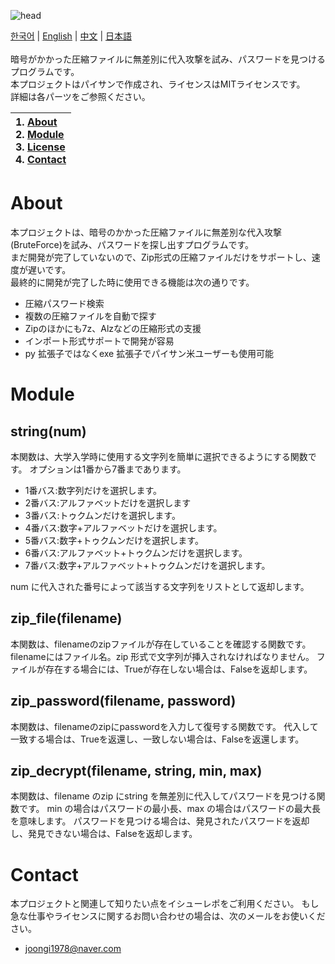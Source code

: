![head](https://user-images.githubusercontent.com/23215270/70505338-14a48b80-1b6b-11ea-93ed-893ebb52e62a.png)

[한국어](https://github.com/joongiHong/zipker/blob/master/README.md) | [English](https://github.com/joongiHong/zipker/blob/master/README.en.md)
 | [中文](https://github.com/joongiHong/zipker/blob/master/README.zh.md) | [日本語](https://github.com/joongiHong/zipker/blob/master/README.ja.md)
<br/><br/>
暗号がかかった圧縮ファイルに無差別に代入攻撃を試み、パスワードを見つけるプログラムです。<br>
本プロジェクトはパイサンで作成され、ライセンスはMITライセンスです。<br>
詳細は各パーツをご参照ください。

|1. [About](#about)<br>2. [Module](#module)<br>3. [License](https://github.com/joongiHong/zipker/blob/master/LICENSE)<br>4. [Contact](#contact)|
|:---|

# About
本プロジェクトは、暗号のかかった圧縮ファイルに無差別な代入攻撃(BruteForce)を試み、パスワードを探し出すプログラムです。<br>
まだ開発が完了していないので、Zip形式の圧縮ファイルだけをサポートし、速度が遅いです。<br>
最終的に開発が完了した時に使用できる機能は次の通りです。

* 圧縮パスワード検索
* 複数の圧縮ファイルを自動で探す
* Zipのほかにも7z、Alzなどの圧縮形式の支援
* インポート形式サポートで開発が容易
* py 拡張子ではなくexe 拡張子でパイサン米ユーザーも使用可能

# Module
## string(num)
本関数は、大学入学時に使用する文字列を簡単に選択できるようにする関数です。 オプションは1番から7番まであります。

* 1番バス:数字列だけを選択します。
* 2番バス:アルファベットだけを選択します
* 3番バス:トゥクムンだけを選択します。
* 4番バス:数字+アルファベットだけを選択します。
* 5番バス:数字+トゥクムンだけを選択します。
* 6番バス:アルファベット+トゥクムンだけを選択します。
* 7番バス:数字+アルファベット+トゥクムンだけを選択します。

num に代入された番号によって該当する文字列をリストとして返却します。

## zip_file(filename)
本関数は、filenameのzipファイルが存在していることを確認する関数です。 filenameにはファイル名。zip 形式で文字列が挿入されなければなりません。 ファイルが存在する場合には、Trueが存在しない場合は、Falseを返却します。

## zip_password(filename, password)
本関数は、filenameのzipにpasswordを入力して復号する関数です。 代入して一致する場合は、Trueを返還し、一致しない場合は、Falseを返還します。

## zip_decrypt(filename, string, min, max)
本関数は、filename のzip にstring を無差別に代入してパスワードを見つける関数です。 min の場合はパスワードの最小長、max の場合はパスワードの最大長を意味します。 パスワードを見つける場合は、発見されたパスワードを返却し、発見できない場合は、Falseを返却します。

# Contact
本プロジェクトと関連して知りたい点をイシューレポをご利用ください。 もし急な仕事やライセンスに関するお問い合わせの場合は、次のメールをお使いください。
* joongi1978@naver.com
